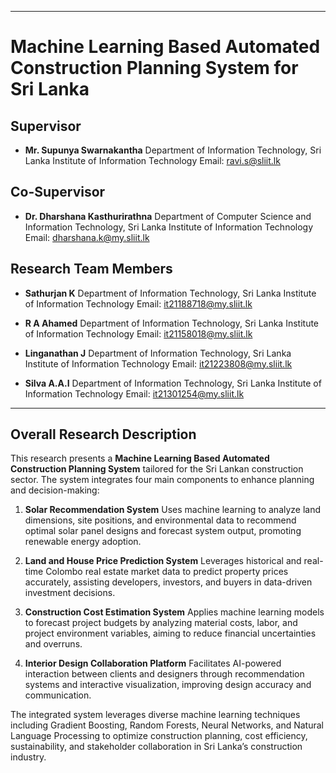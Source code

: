 

---

# Machine Learning Based Automated Construction Planning System for Sri Lanka

## Supervisor

* **Mr. Supunya Swarnakantha**
  Department of Information Technology, Sri Lanka Institute of Information Technology
  Email: [ravi.s@sliit.lk](mailto:ravi.s@sliit.lk)
  
## Co-Supervisor
* **Dr. Dharshana Kasthurirathna**
  Department of Computer Science and Information Technology, Sri Lanka Institute of Information Technology
  Email: [dharshana.k@my.sliit.lk](mailto:dharshana.k@my.sliit.lk)

## Research Team Members

* **Sathurjan K**
  Department of Information Technology, Sri Lanka Institute of Information Technology
  Email: [it21188718@my.sliit.lk](mailto:it21188718@my.sliit.lk)

* **R A Ahamed**
  Department of Information Technology, Sri Lanka Institute of Information Technology
  Email: [it21158018@my.sliit.lk](mailto:it21158018@my.sliit.lk)

* **Linganathan J**
  Department of Information Technology, Sri Lanka Institute of Information Technology
  Email: [it21223808@my.sliit.lk](mailto:it21223808@my.sliit.lk)

* **Silva A.A.I**
  Department of Information Technology, Sri Lanka Institute of Information Technology
  Email: [it21301254@my.sliit.lk](mailto:it21301254@my.sliit.lk)

---

## Overall Research Description

This research presents a **Machine Learning Based Automated Construction Planning System** tailored for the Sri Lankan construction sector. The system integrates four main components to enhance planning and decision-making:

1. **Solar Recommendation System**
   Uses machine learning to analyze land dimensions, site positions, and environmental data to recommend optimal solar panel designs and forecast system output, promoting renewable energy adoption.

2. **Land and House Price Prediction System**
   Leverages historical and real-time Colombo real estate market data to predict property prices accurately, assisting developers, investors, and buyers in data-driven investment decisions.

3. **Construction Cost Estimation System**
   Applies machine learning models to forecast project budgets by analyzing material costs, labor, and project environment variables, aiming to reduce financial uncertainties and overruns.

4. **Interior Design Collaboration Platform**
   Facilitates AI-powered interaction between clients and designers through recommendation systems and interactive visualization, improving design accuracy and communication.

The integrated system leverages diverse machine learning techniques including Gradient Boosting, Random Forests, Neural Networks, and Natural Language Processing to optimize construction planning, cost efficiency, sustainability, and stakeholder collaboration in Sri Lanka’s construction industry.



